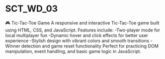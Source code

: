 # SCT_WD_03
🎮 Tic-Tac-Toe Game
A responsive and interactive Tic-Tac-Toe game built using HTML, CSS, and JavaScript.
Features include:
 -Two-player mode for local multiplayer fun
 -Dynamic hover and click effects for better user experience
 -Stylish design with vibrant colors and smooth transitions
 -Winner detection and game reset functionality
Perfect for practicing DOM manipulation, event handling, and basic game logic in JavaScript.
